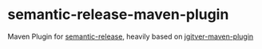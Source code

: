 # semantic-release-maven-plugin

Maven Plugin for [semantic-release](https://github.com/semantic-release-java), heavily based on [jgitver-maven-plugin](https://github.com/jgitver/jgitver-maven-plugin/)